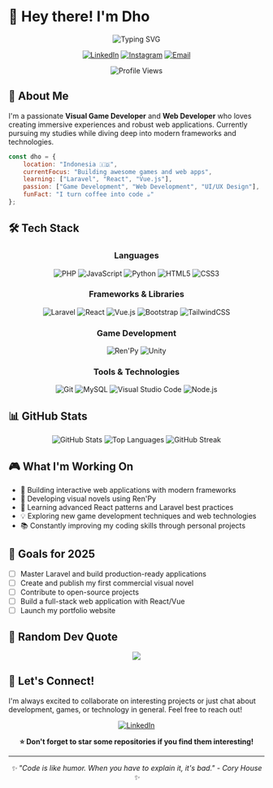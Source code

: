 # 👋 Hey there! I'm **Dho** 

<div align="center">
  
  ![Typing SVG](https://readme-typing-svg.herokuapp.com?font=Fira+Code&pause=1000&color=2196F3&center=true&vCenter=true&width=435&lines=Visual+Game+Developer;Web+Developer;PHP+%7C+JavaScript+%7C+Python;Always+learning+new+things!)
  
  [![LinkedIn](https://img.shields.io/badge/-LinkedIn-0077B5?style=for-the-badge&logo=linkedin&logoColor=white)](https://www.linkedin.com/in/dhobae)
  [![Instagram](https://img.shields.io/badge/-Instagram-E4405F?style=for-the-badge&logo=instagram&logoColor=white)](https://www.instagram.com/dho__bae)
  [![Email](https://img.shields.io/badge/-Email-D14836?style=for-the-badge&logo=gmail&logoColor=white)](mailto:stmik.mridhosaputra@gmail.com)
  
  ![Profile Views](https://visitor-badge.laobi.icu/badge?page_id=r1dhosaputs&style=for-the-badge)
  
</div>

## 🚀 About Me

I'm a passionate **Visual Game Developer** and **Web Developer** who loves creating immersive experiences and robust web applications. Currently pursuing my studies while diving deep into modern frameworks and technologies.

```javascript
const dho = {
    location: "Indonesia 🇮🇩",
    currentFocus: "Building awesome games and web apps",
    learning: ["Laravel", "React", "Vue.js"],
    passion: ["Game Development", "Web Development", "UI/UX Design"],
    funFact: "I turn coffee into code ☕"
};
```

## 🛠️ Tech Stack

<div align="center">

### Languages
![PHP](https://img.shields.io/badge/PHP-777BB4?style=for-the-badge&logo=php&logoColor=white)
![JavaScript](https://img.shields.io/badge/JavaScript-F7DF1E?style=for-the-badge&logo=javascript&logoColor=black)
![Python](https://img.shields.io/badge/Python-3776AB?style=for-the-badge&logo=python&logoColor=white)
![HTML5](https://img.shields.io/badge/HTML5-E34F26?style=for-the-badge&logo=html5&logoColor=white)
![CSS3](https://img.shields.io/badge/CSS3-1572B6?style=for-the-badge&logo=css3&logoColor=white)

### Frameworks & Libraries
![Laravel](https://img.shields.io/badge/Laravel-FF2D20?style=for-the-badge&logo=laravel&logoColor=white)
![React](https://img.shields.io/badge/React-20232A?style=for-the-badge&logo=react&logoColor=61DAFB)
![Vue.js](https://img.shields.io/badge/Vue.js-35495E?style=for-the-badge&logo=vue.js&logoColor=4FC08D)
![Bootstrap](https://img.shields.io/badge/Bootstrap-563D7C?style=for-the-badge&logo=bootstrap&logoColor=white)
![TailwindCSS](https://img.shields.io/badge/Tailwind_CSS-38B2AC?style=for-the-badge&logo=tailwind-css&logoColor=white)

### Game Development
![Ren'Py](https://img.shields.io/badge/Ren'Py-FF7F7F?style=for-the-badge&logo=renpy&logoColor=white)
![Unity](https://img.shields.io/badge/Unity-100000?style=for-the-badge&logo=unity&logoColor=white)

### Tools & Technologies
![Git](https://img.shields.io/badge/Git-F05032?style=for-the-badge&logo=git&logoColor=white)
![MySQL](https://img.shields.io/badge/MySQL-00000F?style=for-the-badge&logo=mysql&logoColor=white)
![Visual Studio Code](https://img.shields.io/badge/VS%20Code-0078d4?style=for-the-badge&logo=visual%20studio%20code&logoColor=white)
![Node.js](https://img.shields.io/badge/Node.js-43853D?style=for-the-badge&logo=node.js&logoColor=white)

</div>

## 📊 GitHub Stats

<div align="center">
  
  <img src="https://github-readme-stats.vercel.app/api?username=r1dhosaputs&show_icons=true&theme=tokyonight&hide_border=true&count_private=true&include_all_commits=true" alt="GitHub Stats" />
  
  <img src="https://github-readme-stats.vercel.app/api/top-langs/?username=r1dhosaputs&layout=compact&theme=tokyonight&hide_border=true&langs_count=8" alt="Top Languages" />
  
  <img src="https://streak-stats.demolab.com/?user=r1dhosaputs&theme=tokyonight&hide_border=true" alt="GitHub Streak" />
  
</div>

## 🎮 What I'm Working On

- 🔭 Building interactive web applications with modern frameworks
- 🎲 Developing visual novels using Ren'Py
- 🌱 Learning advanced React patterns and Laravel best practices
- 💡 Exploring new game development techniques and web technologies
- 📚 Constantly improving my coding skills through personal projects

## 🎯 Goals for 2025

- [ ] Master Laravel and build production-ready applications
- [ ] Create and publish my first commercial visual novel
- [ ] Contribute to open-source projects
- [ ] Build a full-stack web application with React/Vue
- [ ] Launch my portfolio website

## 💭 Random Dev Quote

<div align="center">
  
  ![](https://quotes-github-readme.vercel.app/api?type=horizontal&theme=tokyonight)
  
</div>

## 🤝 Let's Connect!

I'm always excited to collaborate on interesting projects or just chat about development, games, or technology in general. Feel free to reach out!

<div align="center">
  
  [![LinkedIn](https://img.shields.io/badge/Let's_connect_on_LinkedIn-0077B5?style=for-the-badge&logo=linkedin&logoColor=white)](https://www.linkedin.com/in/dhobae)
  
  **⭐ Don't forget to star some repositories if you find them interesting!**
  
</div>

---

<div align="center">
  <i>✨ "Code is like humor. When you have to explain it, it's bad." - Cory House ✨</i>
</div>
